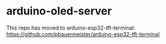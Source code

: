 # arduino-oled-server
This repo has moved to arduino-esp32-tft-terminal: https://github.com/pbauermeister/arduino-esp32-tft-terminal
